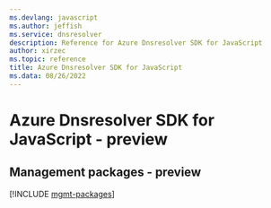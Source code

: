 ```yaml
---
ms.devlang: javascript
ms.author: jeffish
ms.service: dnsresolver
description: Reference for Azure Dnsresolver SDK for JavaScript
author: xirzec
ms.topic: reference
title: Azure Dnsresolver SDK for JavaScript
ms.data: 08/26/2022
---
```

# Azure Dnsresolver SDK for JavaScript - preview

## Management packages - preview
[!INCLUDE [mgmt-packages](dnsresolver-mgmt-index.md)]